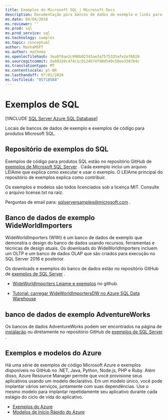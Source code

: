 ```yaml
---
title: Exemplos do Microsoft SQL | Microsoft Docs
description: Documentação para bancos de dados de exemplo e links para exemplos de produtos Microsoft SQL.
ms.date: 04/04/2018
ms.reviewer: ''
ms.prod: sql
ms.prod_service: sql
ms.technology: samples
ms.topic: conceptual
author: MashaMSFT
ms.author: mathoma
ms.openlocfilehash: 3ea8f0ae2c998b02343ae3a7575325afe2ef6820
ms.sourcegitcommit: da88320c474c1c9124574f90d549c50ee3387b4c
ms.translationtype: MT
ms.contentlocale: pt-BR
ms.lasthandoff: 07/01/2020
ms.locfileid: "85718584"
---
```

# <a name="sql-samples"></a>Exemplos de SQL

[!INCLUDE [SQL Server Azure SQL Database](../includes/appliesto-ss-asdb-asdw-pdw-md.md)]

Locais de bancos de dados de exemplo e exemplos de código para produtos Microsoft SQL.

## <a name="sql-samples-repository"></a>Repositório de exemplos do SQL

Exemplos de código para produtos SQL estão no repositório GitHub de [exemplos de Microsoft SQL Server](https://github.com/microsoft/sql-server-samples) . Cada exemplo inclui um arquivo LEIAme que explica como executar e usar o exemplo. O LEIAme principal do repositório de exemplos explica como contribuir. 

Os exemplos e modelos são todos licenciados sob a licença MIT. Consulte o arquivo license.txt na raiz.

Perguntas de email para: sqlserversamples@microsoft.com .


## <a name="wideworldimporters-sample-database"></a>Banco de dados de exemplo WideWorldImporters

WideWorldImporters (WWI) é um banco de dados de exemplo que demonstra o design do banco de dados usando recursos, ferramentas e técnicas de design atuais. Os downloads do WideWorldImporters incluem um OLTP e um banco de dados OLAP que são criados para execução no SQL Server 2016 e posterior. 

Os downloads e exemplos do banco de dados estão no repositório GitHub de [exemplos de SQL Server](https://github.com/Microsoft/sql-server-samples) .


- [WideWorldImporters Leiame e exemplos](https://github.com/Microsoft/sql-server-samples/tree/master/samples/databases/wide-world-importers) no github.

- [Tutorial: carregar WideWorldImportersDW no Azure SQL Data Warehouse](/azure/sql-data-warehouse/load-data-wideworldimportersdw)


## <a name="adventureworks-sample-database"></a>banco de dados de exemplo AdventureWorks

Os bancos de dados AdventureWorks podem ser encontrados na página de [instalação](adventureworks-install-configure.md) ou diretamente no repositório GitHub de [exemplos de SQL Server](https://github.com/Microsoft/sql-server-samples) . 


## <a name="azure-samples-and-templates"></a>Exemplos e modelos do Azure
Há uma série de exemplos de código Microsoft Azure e exemplos disponíveis no GitHub no .NET, Java, Python, Node.js, PHP e Ruby. Além disso, Azure Resource Manager permite que você provisione seus aplicativos usando um modelo declarativo. Em um modelo único, você pode implantar vários serviços, juntamente com suas dependências. Use o mesmo modelo para implantar repetidamente seu aplicativo durante cada estágio do ciclo de vida do aplicativo.

- [Exemplos do Azure](https://github.com/Azure-Samples)
- [Modelos de Início Rápido do Azure](https://azure.microsoft.com/resources/templates/)




